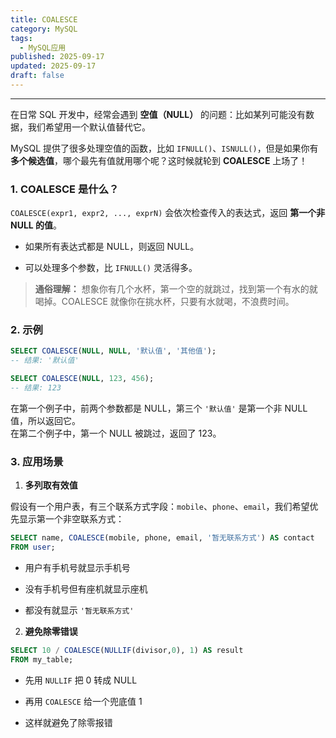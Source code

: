 ```yaml
---
title: COALESCE
category: MySQL
tags:
  - MySQL应用
published: 2025-09-17
updated: 2025-09-17
draft: false
---
```

---

在日常 SQL 开发中，经常会遇到 **空值（NULL）** 的问题：比如某列可能没有数据，我们希望用一个默认值替代它。

MySQL 提供了很多处理空值的函数，比如 `IFNULL()`、`ISNULL()`，但是如果你有 **多个候选值**，哪个最先有值就用哪个呢？这时候就轮到 **COALESCE** 上场了！

### 1. COALESCE 是什么？

`COALESCE(expr1, expr2, ..., exprN)` 会依次检查传入的表达式，返回 **第一个非 NULL 的值**。

- 如果所有表达式都是 NULL，则返回 NULL。
    
- 可以处理多个参数，比 `IFNULL()` 灵活得多。
    


> **通俗理解：**
> 想象你有几个水杯，第一个空的就跳过，找到第一个有水的就喝掉。COALESCE 就像你在挑水杯，只要有水就喝，不浪费时间。


### 2. 示例

```sql
SELECT COALESCE(NULL, NULL, '默认值', '其他值');
-- 结果: '默认值'

SELECT COALESCE(NULL, 123, 456);
-- 结果: 123
```

在第一个例子中，前两个参数都是 NULL，第三个 `'默认值'` 是第一个非 NULL 值，所以返回它。  
在第二个例子中，第一个 NULL 被跳过，返回了 123。


### 3. 应用场景

1. **多列取有效值**

假设有一个用户表，有三个联系方式字段：`mobile`、`phone`、`email`，我们希望优先显示第一个非空联系方式：

```sql
SELECT name, COALESCE(mobile, phone, email, '暂无联系方式') AS contact
FROM user;
```

- 用户有手机号就显示手机号
    
- 没有手机号但有座机就显示座机
    
- 都没有就显示 `'暂无联系方式'`
    

2. **避免除零错误**

```sql
SELECT 10 / COALESCE(NULLIF(divisor,0), 1) AS result
FROM my_table;
```

- 先用 `NULLIF` 把 0 转成 NULL
    
- 再用 `COALESCE` 给一个兜底值 1
    
- 这样就避免了除零报错
    
